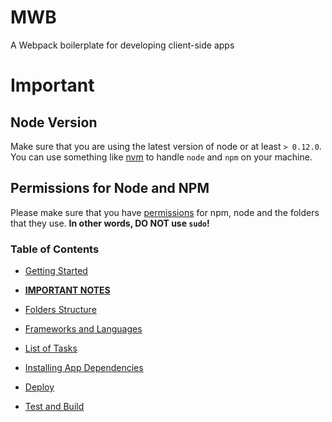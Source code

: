 # MWB

A Webpack boilerplate for developing client-side apps

# Important

## Node Version

Make sure that you are using the latest version of node or at least `> 0.12.0`. You can use something like [nvm](https://github.com/creationix/nvm) to handle `node` and `npm` on your machine.

## Permissions for Node and NPM

Please make sure that you have [permissions](https://docs.npmjs.com/getting-started/fixing-npm-permissions) for npm, node and the folders that they use. **In other words, DO NOT use `sudo`!**

### Table of Contents

- [Getting Started](./docs/start.md)

- **[IMPORTANT NOTES](./docs/notes.md)**

- [Folders Structure](./docs/folders.md)

- [Frameworks and Languages](./docs/details.md)

- [List of Tasks](./docs/tasks.md)

- [Installing App Dependencies](./docs/deps.md)

- [Deploy](./docs/deploy.md)

- [Test and Build](./docs/test.md)
